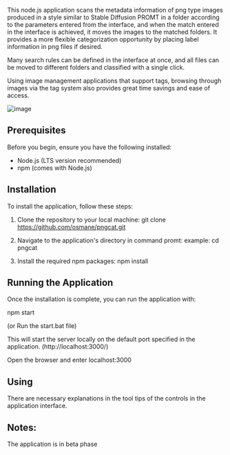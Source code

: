 This node.js application scans the metadata information of png type images produced in a style similar to Stable Diffusion PROMT in a folder according to the parameters entered from the interface, and when the match entered in the interface is achieved, it moves the images to the matched folders. It provides a more flexible categorization opportunity by placing label information in png files if desired.

Many search rules can be defined in the interface at once, and all files can be moved to different folders and classified with a single click.

Using image management applications that support tags, browsing through images via the tag system also provides great time savings and ease of access.

![image](https://github.com/osmane/pngcat/assets/2101656/08c382bf-a8ad-4a8b-bd3d-ba5f68eb3bc7)



## Prerequisites

Before you begin, ensure you have the following installed:
- Node.js (LTS version recommended)
- npm (comes with Node.js)

## Installation

To install the application, follow these steps:

1. Clone the repository to your local machine:
git clone https://github.com/osmane/pngcat.git

2. Navigate to the application's directory in command promt:
example: cd pngcat

3. Install the required npm packages:
npm install

## Running the Application

Once the installation is complete, you can run the application with:

npm start

(or Run the start.bat file)

This will start the server locally on the default port specified in the application. (http://localhost:3000/)

Open the browser and enter localhost:3000

## Using

There are necessary explanations in the tool tips of the controls in the application interface.

## Notes: 
The application is in beta phase
